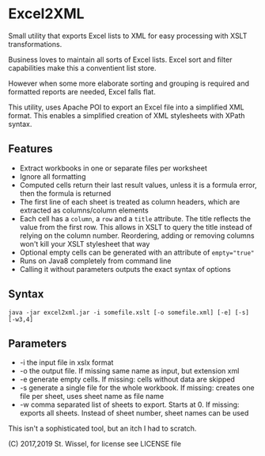 # Excel2XML
Small utility that exports Excel lists to XML for easy processing with XSLT transformations.

Business loves to maintain all sorts of Excel lists. Excel sort and filter capabilities make this a conventient list store.

However when some more elaborate sorting and grouping is required and formatted reports are needed, Excel falls flat.

This utility, uses Apache POI to export an Excel file into a simplified XML format. 
This enables a simplified creation of XML stylesheets with XPath syntax.
 
## Features 
 
<ul> 
 <li>Extract workbooks in one or separate files per worksheet</li> 
 <li>Ignore all formatting</li> 
 <li>Computed cells return their last result values, unless it is a formula error, then the formula is returned</li> 
 <li>The first line of each sheet is treated as column headers, which are extracted as columns/column elements</li> 
 <li>Each cell has a <code>column</code>, a <code>row</code> and a <code>title</code> attribute. The title reflects the value from the first row. This allows in XSLT to query the title instead of relying on the column number. Reordering, adding or removing columns won't kill your XSLT stylesheet that way</li> 
 <li>Optional empty cells can be generated with an attribute of <code>empty=&quot;true&quot;</code></li> 
 <li>Runs on Java8 completely from command line</li> 
 <li>Calling it without parameters outputs the exact syntax of options</li> 
</ul> 

## Syntax

`java -jar excel2xml.jar -i somefile.xslt [-o somefile.xml] [-e] [-s] [-w3,4]` 

## Parameters

<ul> 
 <li>-i the input file in xslx format</li> 
 <li>-o the output file. If missing same name as input, but extension xml</li> 
 <li>-e generate empty cells. If missing: cells without data are skipped</li> 
 <li>-s generate a single file for the whole workbook. If missing: creates one file per sheet, uses sheet name as file name</li> 
 <li>-w comma separated list of sheets to export. Starts at 0. If missing: exports all sheets. Instead of sheet number, sheet names can be used</li> 
</ul>  
 
 This isn't a sophisticated tool, but an itch I had to scratch.
  
 (C) 2017,2019 St. Wissel, for license see LICENSE file
